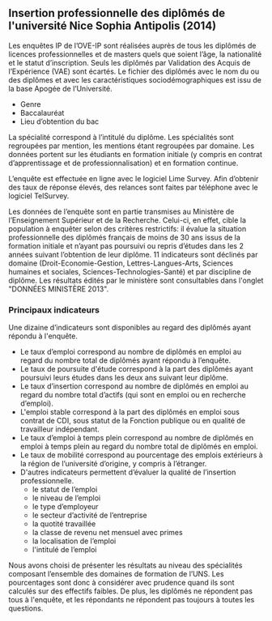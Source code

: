 
## Insertion professionnelle des diplômés de l'université Nice Sophia Antipolis (2014)

Les enquêtes IP de l’OVE-IP sont réalisées auprès de tous les diplômés de licences professionnelles et de masters quels que soient l’âge, la nationalité et le statut d’inscription.
Seuls les diplômés par Validation des Acquis de l’Expérience (VAE) sont écartés.
Le fichier des diplômés avec le nom du ou des diplômes et avec les caractéristiques sociodémographiques est issu de la base Apogée de l’Université.

 * Genre
 * Baccalauréat
 * Lieu d’obtention du bac

La spécialité correspond à l’intitulé du diplôme. Les spécialités sont regroupées par mention, les mentions étant regroupées par domaine.
Les données portent sur les étudiants en formation initiale (y compris en contrat d’apprentissage et de professionnalisation) et en formation continue.

L’enquête est effectuée en ligne avec le logiciel Lime Survey. Afin d’obtenir des taux de réponse élevés, des relances sont faites par téléphone avec le logiciel TelSurvey. 

Les données de l’enquête sont en partie transmises  au Ministère de l’Enseignement Supérieur et de la Recherche. Celui-ci, en effet, cible la population à enquêter selon des critères restrictifs: il évalue la situation professionnelle des diplômés français  de moins de 30 ans issus de la formation initiale et n’ayant pas poursuivi ou repris d’études dans les 2 années suivant l’obtention de leur diplôme. 11 indicateurs sont déclinés par domaine (Droit-Economie-Gestion, Lettres-Langues-Arts, Sciences humaines et sociales, Sciences-Technologies-Santé) et par discipline de diplôme. Les résultats édités par le ministère sont consultables dans l'onglet "DONNÉES MINISTÈRE 2013".

### Principaux indicateurs ###

Une dizaine d’indicateurs sont disponibles au regard des diplômés ayant répondu à l'enquête.


 * Le taux d’emploi correspond au nombre de diplômés en emploi au regard du nombre total de diplômés ayant répondu à l’enquête.
 * Le taux de poursuite d'étude correspond à la part des diplômés ayant poursuivi leurs études dans les deux ans suivant leur diplôme.
 * Le taux d’insertion correspond au nombre de diplômés en emploi au regard du nombre total d’actifs (qui sont en emploi ou en recherche d’emploi).
 * L'emploi stable correspond à la part des diplômés en emploi sous contrat de CDI, sous statut de la Fonction publique ou en qualité de travailleur indépendant.
 * Le taux d’emploi à temps plein correspond au nombre de diplômés en emploi à temps plein au regard du nombre total de diplômés en emploi.
 * Le taux de mobilité correspond au pourcentage des emplois extérieurs à la région de l’université d’origine, y compris à l’étranger.
 * D'autres indicateurs permettent d’évaluer la qualité de l’insertion professionnelle.
     * le statut de l’emploi
     * le niveau de l’emploi
     * le type d’employeur
     * le secteur d’activité  de l’entreprise
     * la quotité travaillée
     * la classe de revenu net mensuel avec primes
     * la localisation de l’emploi
     * l'intitulé de l’emploi


Nous avons choisi de présenter les résultats au niveau des spécialités composant l’ensemble des domaines de formation de l’UNS.
Les pourcentages sont donc à considérer avec prudence quand ils sont calculés sur des effectifs faibles.
De plus, les diplômés ne répondent pas tous à l'enquête, et les répondants ne répondent pas toujours à toutes les questions.
